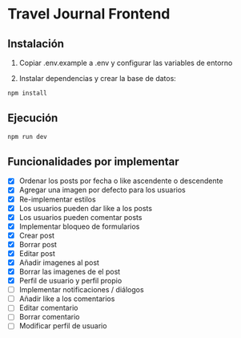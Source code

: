 # Travel Journal Frontend

## Instalación

1. Copiar .env.example a .env y configurar las variables de entorno

2. Instalar dependencias y crear la base de datos:

```bash
npm install
```

## Ejecución

```bash
npm run dev
```

## Funcionalidades por implementar

- [x] Ordenar los posts por fecha o like ascendente o descendente
- [x] Agregar una imagen por defecto para los usuarios
- [x] Re-implementar estilos
- [x] Los usuarios pueden dar like a los posts
- [x] Los usuarios pueden comentar posts
- [x] Implementar bloqueo de formularios
- [x] Crear post
- [x] Borrar post
- [x] Editar post
- [x] Añadir imagenes al post
- [x] Borrar las imagenes de el post
- [x] Perfil de usuario y perfil propio
- [ ] Implementar notificaciones / diálogos
- [ ] Añadir like a los comentarios
- [ ] Editar comentario
- [ ] Borrar comentario
- [ ] Modificar perfil de usuario
